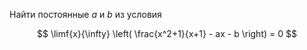 Найти постоянные $a$ и $b$ из условия

$$ \limf{x}{\infty} \left( \frac{x^2+1}{x+1} - ax - b \right) = 0 $$